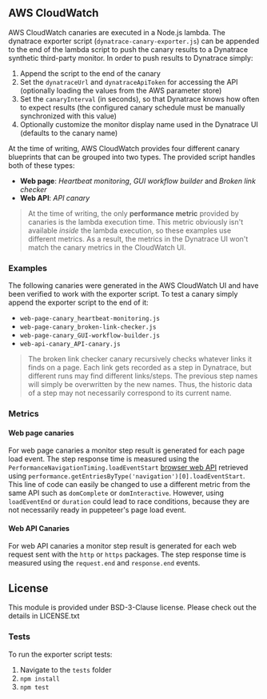 ## AWS CloudWatch

AWS CloudWatch canaries are executed in a Node.js lambda. The dynatrace exporter script (`dynatrace-canary-exporter.js`) can be appended to the end of the lambda script to push the canary results to a Dynatrace synthetic third-party monitor. In order to push results to Dynatrace simply:
1) Append the script to the end of the canary
2) Set the `dynatraceUrl` and `dynatraceApiToken` for accessing the API (optionally loading the values from the AWS parameter store)
3) Set the `canaryInterval` (in seconds), so that Dynatrace knows how often to expect results (the configured canary schedule must be manually synchronized with this value)
4) Optionally customize the monitor display name used in the Dynatrace UI (defaults to the canary name)

At the time of writing, AWS CloudWatch provides four different canary blueprints that can be grouped into two types. The provided script handles both of these types:
- **Web page**: *Heartbeat monitoring*, *GUI workflow builder* and *Broken link checker*
- **Web API**: *API canary*

> At the time of writing, the only **performance metric** provided by canaries is the lambda execution time. This metric obviously isn't available *inside* the lambda execution, so these examples use different metrics. As a result, the metrics in the Dynatrace UI won't match the canary metrics in the CloudWatch UI.

### Examples

The following canaries were generated in the AWS CloudWatch UI and have been verified to work with the exporter script. To test a canary simply append the exporter script to the end of it:

- `web-page-canary_heartbeat-monitoring.js`
- `web-page-canary_broken-link-checker.js`
- `web-page-canary_GUI-workflow-builder.js`
- `web-api-canary_API-canary.js`

> The broken link checker canary recursively checks whatever links it finds on a page. Each link gets recorded as a step in Dynatrace, but different runs may find different links/steps. The previous step names will simply be overwritten by the new names. Thus, the historic data of a step may not necessarily correspond to its current name.

### Metrics

#### Web page canaries

For web page canaries a monitor step result is generated for each page load event. The step response time is measured using the `PerformanceNavigationTiming.loadEventStart` [browser web API](https://developer.mozilla.org/en-US/docs/Web/API/PerformanceNavigationTiming) retrieved using `performance.getEntriesByType('navigation')[0].loadEventStart`. This line of code can easily be changed to use a different metric from the same API such as `domComplete` or `domInteractive`. However, using `loadEventEnd` or `duration` could lead to race conditions, because they are not necessarily ready in puppeteer's page load event.

#### Web API Canaries

For web API canaries a monitor step result is generated for each web request sent with the `http` or `https` packages. The step response time is measured using the `request.end` and `response.end` events.

## License

This module is provided under BSD-3-Clause license. Please check out the details in LICENSE.txt

### Tests

To run the exporter script tests:

1. Navigate to the `tests` folder
2. `npm install`
3. `npm test`
